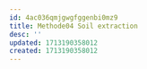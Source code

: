 ```yaml
---
id: 4ac036qmjgwgfggenbi0mz9
title: Methode04 Soil extraction
desc: ''
updated: 1713190358012
created: 1713190358012
---
```

